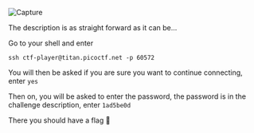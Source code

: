 ![Capture](https://github.com/berdies/PicoCTF-2024/assets/132856091/22697322-2f8a-4759-a5c3-dccc1e401fc4)

The description is as straight forward as it can be...

Go to your shell and enter

`ssh ctf-player@titan.picoctf.net -p 60572`

You will then be asked if you are sure you want to continue connecting, enter `yes`

Then on, you will be asked to enter the password, the password is in the challenge description, enter `1ad5be0d`

There you should have a flag 🥳
